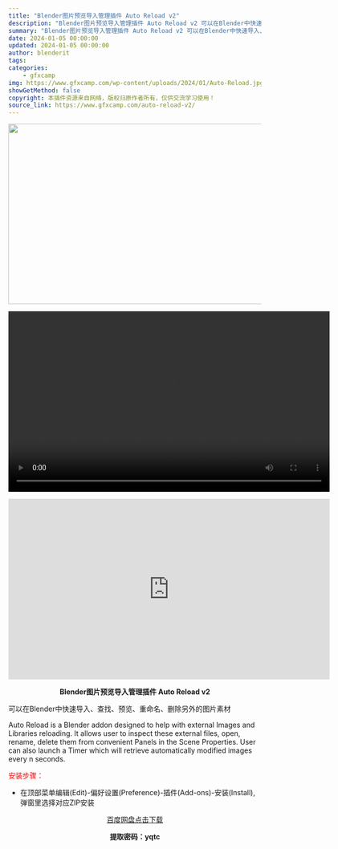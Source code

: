 ```yaml
---
title: "Blender图片预览导入管理插件 Auto Reload v2"
description: "Blender图片预览导入管理插件 Auto Reload v2 可以在Blender中快速导入、查找、预览、重命名、删除另外的图片素材 Auto Reload is a Blender addon ..."
summary: "Blender图片预览导入管理插件 Auto Reload v2 可以在Blender中快速导入、查找、预览、重命名、删除另外的图片素材 Auto Reload is a Blender addon ..."
date: 2024-01-05 00:00:00
updated: 2024-01-05 00:00:00
author: blenderit
tags: 
categories:
    - gfxcamp
img: https://www.gfxcamp.com/wp-content/uploads/2024/01/Auto-Reload.jpg
showGetMethod: false
copyright: 本插件资源来自网络，版权归原作者所有，仅供交流学习使用！
source_link: https://www.gfxcamp.com/auto-reload-v2/
---
```

<div><p><img decoding="async" class="aligncenter size-full wp-image-117582" src="https://www.gfxcamp.com/wp-content/uploads/2024/01/Auto-Reload.jpg" data-src="https://www.gfxcamp.com/wp-content/uploads/2024/01/Auto-Reload.jpg" alt="" width="640" height="360" data-srcset="https://www.gfxcamp.com/wp-content/uploads/2024/01/Auto-Reload.jpg 640w, https://www.gfxcamp.com/wp-content/uploads/2024/01/Auto-Reload-150x84.jpg 150w" data-sizes="(max-width: 640px) 100vw, 640px"><br>
</p><center><div style="width: 640px;" class="wp-video"><!--[if lt IE 9]><script>document.createElement('video');</script><![endif]-->
<video class="wp-video-shortcode" id="video-117581-1" width="640" height="360" preload="true" controls="controls"><source type="video/mp4" src="http://cloud.video.taobao.com/play/u/null/p/1/e/6/t/1/444934481301.mp4?_=1"></source><a href="http://cloud.video.taobao.com/play/u/null/p/1/e/6/t/1/444934481301.mp4">http://cloud.video.taobao.com/play/u/null/p/1/e/6/t/1/444934481301.mp4</a></video></div></center><p style="text-align: center;"><strong><iframe loading="lazy" src="https://player.youku.com/embed/XNjI5ODQzMjYwMA==" width="640" height="360" frameborder="0" allowfullscreen="allowfullscreen" data-mce-fragment="1"></iframe></strong></p><p style="text-align: center;"><strong>Blender图片预览导入管理插件 Auto Reload v2</strong></p><p>可以在Blender中快速导入、查找、预览、重命名、删除另外的图片素材</p><p>Auto Reload is a Blender addon designed to help with external Images and Libraries reloading. It allows user to inspect these external files, open, rename, delete them from convenient Panels in the Scene Properties. User can also launch a Timer which will retrieve automatically modified images every n seconds.</p><p style="text-align: left;"><span style="color: #ff0000;">安装步骤：</span></p><ul>
<li>在顶部菜单编辑(Edit)-偏好设置(Preference)-插件(Add-ons)-安装(Install),弹窗里选择对应ZIP安装</li>
</ul><p style="text-align: center;"><a class="maxbutton-3 maxbutton maxbutton-baidu" target="_blank" rel="noopener" href="https://pan.baidu.com/s/15UuDB8OGktPJYGrLRtJpGg?pwd=yqtc"><span class="mb-text">百度网盘点击下载</span></a></p><p style="text-align: center;"><strong>提取密码：yqtc</strong></p></div>